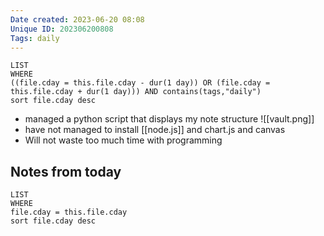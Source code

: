 ```yaml
---
Date created: 2023-06-20 08:08
Unique ID: 202306200808
Tags: daily
---
```

``` dataview
LIST
WHERE 
((file.cday = this.file.cday - dur(1 day)) OR (file.cday = this.file.cday + dur(1 day))) AND contains(tags,"daily")
sort file.cday desc
```
- managed a python script that displays my note structure
![[vault.png]]
- have not managed to install [[node.js]] and chart.js and canvas
- Will not waste too much time with programming
## Notes from today
``` dataview
LIST
WHERE 
file.cday = this.file.cday
sort file.cday desc
```
